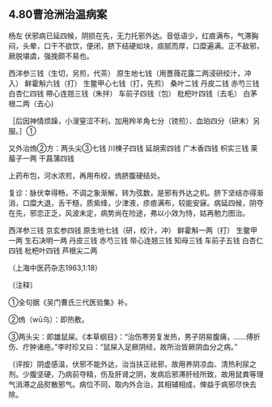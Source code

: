## 4.80曹沧洲治温病案

杨左 伏邪病已延四候，阴损在先，无力托邪外达。音低语少，红㾦满布，气滞胸闷，头晕，口干不欲饮，便闭，脐下结硬如块，痰腻而厚，口糜遍满。正不敌邪，厥脱堪虞，强挽颇不易也。

西洋参三钱（生切，另煎，代茶） 原生地七钱（用薔薇花露二两浸研绞汁，冲入） 鲜霍斛六钱（打） 生鳖甲心七钱（打，先煎） 桑叶二钱 丹皮二钱 赤芍三钱 白杏仁四钱 帶心连翘三钱（朱拌） 车前子四钱（包） 枇杷叶四钱（去毛） 白茅根二两（去心)

［后因神情烦躁，小溲窒涩不利，加用羚羊角七分（镑煎）、血珀四分（研末）另服。］①

又外治熓②方：两头尖③七钱 川楝子四钱 延胡索四钱 广木香四钱 枳实三钱 莱菔子一两 干菖蒲四钱

上药布包，河水浓煎，再用布绞，熓脐腹硬结处。

复诊：脉伏幸得畅，不调之象渐解，转为弦数，是邪有外达之机。脐下坚结亦得渐消，口糜大退，舌干糙，质紫绛，少津液，疹㾦满布，较能安寐。病延四候，阴夺在先，邪恋正乏，风波未定，病势尚在险途，弗以小效为恃，姑再勉力图治。

西洋参三钱 京玄参四钱 原生地七钱（研，绞汁，冲） 鲜霍斛一两（打） 生鳖甲一两 生石决明一两 丹皮三钱 赤芍三钱 带心连翘三钱 知母三钱 车前子五钱 白杏仁四钱 枇杷叶四钱 芦根尖二两

（上海中医药杂志1963,1:18）

〔注释〕

①全句据《吴门曹氏三代医验集》补。

②熓（wū乌）：即热敷。

③两头尖：即雄鼠屎。《本草纲目》：“治伤寒劳复发热，男子阴易腹痛，……傅折伤、疔肿诸疮。”李时珍又曰：“鼠屎入足厥阴经，故所治皆厥阴血分之病。”

〔评按〕阴虚感温，伏邪不能外达，治当扶正祛邪，故用养阴凉血、清热利尿之剂。少腹坚硬，乃病前夺精，伤及肝肾之阴，发病后邪滞肝经所致，故用鼠粪等理气消滞之品熨散邪气。病位不同，取内外合治，其相辅相成，俾益于病邪尽快去除。
